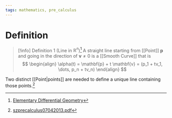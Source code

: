 ```yaml
---
tags: mathematics, pre_calculus
---
```


# Definition

> [!info] Definition 1 (Line in $\mathbb{R}^n$)[^2]
> A straight line starting from [[Point]] $\mathbf{p}$ and going in the direction of $\mathbf{v} \neq 0$ is a [[Smooth Curve]] that is
> $$
> \begin{align}
> \alpha(t) = \mathbf{p} + t \mathbf{v} = (p_1 + tv_1, \dots, p_n + tv_n)
> \end{align}
> $$

Two distinct [[Point|points]] are needed to define a unique line containing those points.[^1]

[^1]: [szprecalculus07042013.pdf](zotero://open-pdf/library/items/J3667KH4?page=163)
[^2]: [Elementary Differential Geometry](zotero://open-pdf/library/items/F6CCEWIU?page=31)